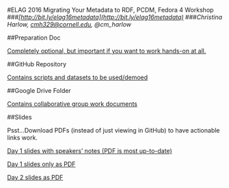 #ELAG 2016 Migrating Your Metadata to RDF, PCDM, Fedora 4 Workshop
###*[http://bit.ly/elag16metadata](http://bit.ly/elag16metadata)*
###*Christina Harlow, cmh329@cornell.edu, @cm_harlow*

##Preparation Doc

[Completely optional, but important if you want to work hands-on at all.](https://docs.google.com/document/d/1MrDHbq8jru6C7jtR-HrbSaatCqTvo9--zdqrG9FcnfQ/edit?usp=sharing)

##GitHub Repository

[Contains scripts and datasets to be used/demoed](https://github.com/cmh2166/elag16metadata)

##Google Drive Folder

[Contains collaborative group work documents](http://bit.ly/elag16metadata)

##Slides

Psst...Download PDFs (instead of just viewing in GitHub) to have actionable links work.

[Day 1 slides with speakers’ notes (PDF is most up-to-date)](https://docs.google.com/document/d/1s6o3T3djKcv_mWhO-1XOSMg7rNWmp0xACkF-RCk0CPA/edit?usp=sharing)

[Day 1 slides only as PDF](https://github.com/cmh2166/elag16metadata/blob/slides/Day1/day1slides.pdf)

[Day 2 slides as PDF](https://github.com/cmh2166/elag16metadata/blob/slides/Day2/day2slides.pdf)
